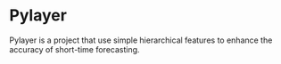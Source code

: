 # Pylayer
Pylayer is a project that use simple hierarchical features to enhance the accuracy of short-time forecasting. 
